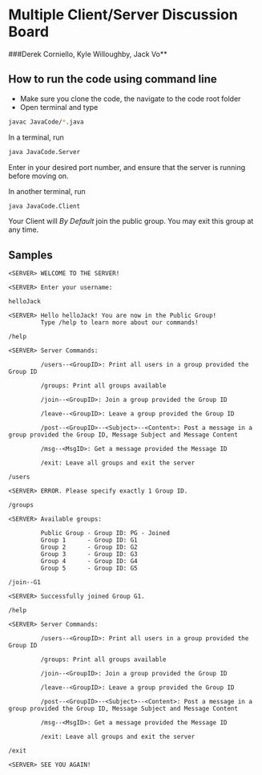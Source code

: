 # Multiple Client/Server Discussion Board
###Derek Corniello, Kyle Willoughby, Jack Vo**
## How to run the code using command line 

- Make sure you clone the code, the navigate to the code root folder
- Open terminal and type

```bash
javac JavaCode/*.java
```

In a terminal, run

```bash
java JavaCode.Server
```

Enter in your desired port number, and ensure that the server is running before moving on.

In another terminal, run

```bash
java JavaCode.Client
```
Your Client will *By Default* join the public group. You may exit this group at any time.
## Samples

```
<SERVER> WELCOME TO THE SERVER!

<SERVER> Enter your username:

helloJack

<SERVER> Hello helloJack! You are now in the Public Group!
         Type /help to learn more about our commands!

/help

<SERVER> Server Commands:

         /users--<GroupID>: Print all users in a group provided the Group ID

         /groups: Print all groups available

         /join--<GroupID>: Join a group provided the Group ID

         /leave--<GroupID>: Leave a group provided the Group ID

         /post--<GroupID>--<Subject>--<Content>: Post a message in a group provided the Group ID, Message Subject and Message Content

         /msg--<MsgID>: Get a message provided the Message ID

         /exit: Leave all groups and exit the server

/users

<SERVER> ERROR. Please specify exactly 1 Group ID.

/groups

<SERVER> Available groups:

         Public Group - Group ID: PG - Joined
         Group 1      - Group ID: G1
         Group 2      - Group ID: G2
         Group 3      - Group ID: G3
         Group 4      - Group ID: G4
         Group 5      - Group ID: G5

/join--G1

<SERVER> Successfully joined Group G1.

/help

<SERVER> Server Commands:

         /users--<GroupID>: Print all users in a group provided the Group ID

         /groups: Print all groups available

         /join--<GroupID>: Join a group provided the Group ID

         /leave--<GroupID>: Leave a group provided the Group ID

         /post--<GroupID>--<Subject>--<Content>: Post a message in a group provided the Group ID, Message Subject and Message Content

         /msg--<MsgID>: Get a message provided the Message ID

         /exit: Leave all groups and exit the server

/exit

<SERVER> SEE YOU AGAIN!

```
